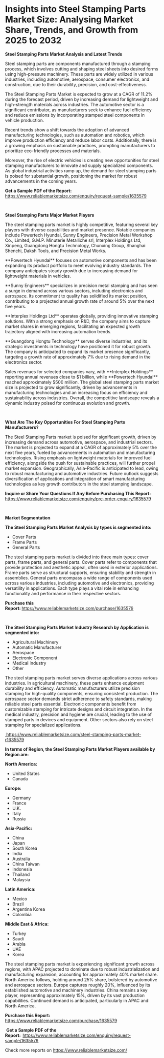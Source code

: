 <p><h1>Insights into Steel Stamping Parts Market Size: Analysing Market Share, Trends, and Growth from 2025 to 2032</h1></p><p><strong>Steel Stamping Parts Market Analysis and Latest Trends</strong></p>
<p><p>Steel stamping parts are components manufactured through a stamping process, which involves cutting and shaping steel sheets into desired forms using high-pressure machinery. These parts are widely utilized in various industries, including automotive, aerospace, consumer electronics, and construction, due to their durability, precision, and cost-effectiveness.</p><p>The Steel Stamping Parts Market is expected to grow at a CAGR of 11.2% during the forecast period, driven by increasing demand for lightweight and high-strength materials across industries. The automotive sector is a significant contributor, as manufacturers seek to enhance fuel efficiency and reduce emissions by incorporating stamped steel components in vehicle production. </p><p>Recent trends show a shift towards the adoption of advanced manufacturing technologies, such as automation and robotics, which improve production efficiency and reduce labor costs. Additionally, there is a growing emphasis on sustainable practices, prompting manufacturers to prioritize eco-friendly processes and materials. </p><p>Moreover, the rise of electric vehicles is creating new opportunities for steel stamping manufacturers to innovate and supply specialized components. As global industrial activities ramp up, the demand for steel stamping parts is poised for substantial growth, positioning the market for robust advancements in the coming years.</p></p>
<p><strong>Get a Sample PDF of the Report:&nbsp;</strong> <a href="https://www.reliablemarketsize.com/enquiry/request-sample/1635579?utm_campaign=1998&utm_medium=2&utm_source=Github&utm_content=ia&utm_term=16022025&utm_id=steel-stamping-parts">https://www.reliablemarketsize.com/enquiry/request-sample/1635579</a></p>
<p>&nbsp;</p>
<p><strong>Steel Stamping Parts Major Market Players</strong></p>
<p><p>The steel stamping parts market is highly competitive, featuring several key players with diverse capabilities and market presence. Notable companies include Powertech Hyundai, Sunny Engineers, Precision Metal Workshop Co., Limited, G.M.P. Minuterie Metalliche srl, Interplex Holdings Ltd, Xinpeng, Guangdong Hongtu Technology, Chunxing Group, Shanghai Shenchi, Daksh Tools, and Precision Metal Works.</p><p>**Powertech Hyundai** focuses on automotive components and has been expanding its product portfolio to meet evolving industry standards. The company anticipates steady growth due to increasing demand for lightweight materials in vehicles.</p><p>**Sunny Engineers** specializes in precision metal stamping and has seen a surge in demand across various sectors, including electronics and aerospace. Its commitment to quality has solidified its market position, contributing to a projected annual growth rate of around 5% over the next five years.</p><p>**Interplex Holdings Ltd** operates globally, providing innovative stamping solutions. With a strong emphasis on R&D, the company aims to capture market shares in emerging regions, facilitating an expected growth trajectory aligned with increasing automation trends. </p><p>**Guangdong Hongtu Technology** serves diverse industries, and its strategic investments in technology have positioned it for robust growth. The company is anticipated to expand its market presence significantly, targeting a growth rate of approximately 7% due to rising demand in the electronics sector.</p><p>Sales revenues for selected companies vary, with **Interplex Holdings** reporting annual revenues close to $1 billion, while **Powertech Hyundai** reached approximately $500 million. The global steel stamping parts market size is projected to grow significantly, driven by advancements in manufacturing technologies and an increasing focus on efficiency and sustainability across industries. Overall, the competitive landscape reveals a dynamic industry poised for continuous evolution and growth.</p></p>
<p>&nbsp;</p>
<p><strong>What Are The Key Opportunities For Steel Stamping Parts Manufacturers?</strong></p>
<p><p>The Steel Stamping Parts market is poised for significant growth, driven by increasing demand across automotive, aerospace, and industrial sectors. The market is projected to expand at a CAGR of approximately 5% over the next five years, fueled by advancements in automation and manufacturing technologies. Rising emphasis on lightweight materials for improved fuel efficiency, alongside the push for sustainable practices, will further propel market expansion. Geographically, Asia-Pacific is anticipated to lead, owing to robust manufacturing and automotive industries. Future outlook suggests diversification of applications and integration of smart manufacturing technologies as key growth contributors in the steel stamping landscape.</p></p>
<p><strong>Inquire or Share Your Questions If Any Before Purchasing This Report:</strong> <a href="https://www.reliablemarketsize.com/enquiry/pre-order-enquiry/1635579?utm_campaign=1998&utm_medium=2&utm_source=Github&utm_content=ia&utm_term=16022025&utm_id=steel-stamping-parts">https://www.reliablemarketsize.com/enquiry/pre-order-enquiry/1635579</a></p>
<p>&nbsp;</p>
<p><strong>Market Segmentation</strong></p>
<p><strong>The Steel Stamping Parts Market Analysis by types is segmented into:</strong></p>
<p><ul><li>Cover Parts</li><li>Frame Parts</li><li>General Parts</li></ul></p>
<p><p>The steel stamping parts market is divided into three main types: cover parts, frame parts, and general parts. Cover parts refer to components that provide protection and aesthetic appeal, often used in exterior applications. Frame parts serve as structural supports, ensuring stability and strength in assemblies. General parts encompass a wide range of components used across various industries, including automotive and electronics, providing versatility in applications. Each type plays a vital role in enhancing functionality and performance in their respective sectors.</p></p>
<p><strong>Purchase this Report:&nbsp;</strong><a href="https://www.reliablemarketsize.com/purchase/1635579?utm_campaign=1998&utm_medium=2&utm_source=Github&utm_content=ia&utm_term=16022025&utm_id=steel-stamping-parts">https://www.reliablemarketsize.com/purchase/1635579</a></p>
<p>&nbsp;</p>
<p><strong>The Steel Stamping Parts Market Industry Research by Application is segmented into:</strong></p>
<p><ul><li>Agricultural Machinery</li><li>Automatic Manufacturer</li><li>Aerospace</li><li>Electronic Component</li><li>Medical Industry</li><li>Other</li></ul></p>
<p><p>The steel stamping parts market serves diverse applications across various industries. In agricultural machinery, these parts enhance equipment durability and efficiency. Automatic manufacturers utilize precision stamping for high-quality components, ensuring consistent production. The aerospace sector demands strict adherence to safety standards, making reliable steel parts essential. Electronic components benefit from customizable stamping for intricate designs and circuit integration. In the medical industry, precision and hygiene are crucial, leading to the use of stamped parts in devices and equipment. Other sectors also rely on steel stamping for specialized applications.</p></p>
<p><a href="https://www.reliablemarketsize.com/steel-stamping-parts-market-r1635579?utm_campaign=1998&utm_medium=2&utm_source=Github&utm_content=ia&utm_term=16022025&utm_id=steel-stamping-parts">&nbsp;https://www.reliablemarketsize.com/steel-stamping-parts-market-r1635579</a></p>
<p><strong>In terms of Region, the Steel Stamping Parts Market Players available by Region are:</strong></p>
<p>
    <p> <strong> North America: </strong>
        <ul>
            <li>United States</li>
            <li>Canada</li>
        </ul>
        </p> 
    <p> <strong> Europe: </strong>
        <ul>
            <li>Germany</li>
            <li>France</li>
            <li>U.K.</li>
            <li>Italy</li>
            <li>Russia</li>
        </ul>
        </p> 
    <p> <strong> Asia-Pacific: </strong>
        <ul>
            <li>China</li>
            <li>Japan</li>
            <li>South Korea</li>
            <li>India</li>
            <li>Australia</li>
            <li>China Taiwan</li>
            <li>Indonesia</li>
            <li>Thailand</li>
            <li>Malaysia</li>
        </ul>
        </p> 
    <p> <strong> Latin America: </strong>
        <ul>
            <li>Mexico</li>
            <li>Brazil</li>
            <li>Argentina Korea</li>
            <li>Colombia</li>
        </ul>
        </p> 
    <p> <strong> Middle East & Africa: </strong>
        <ul>
            <li>Turkey</li>
            <li>Saudi</li>
            <li>Arabia</li>
            <li>UAE</li>
            <li>Korea</li>
        </ul>
    </p>
    </p>
<p><p>The steel stamping parts market is experiencing significant growth across regions, with APAC projected to dominate due to robust industrialization and manufacturing expansion, accounting for approximately 40% market share. North America follows, holding around 25% share, bolstered by automotive and aerospace sectors. Europe captures roughly 20%, influenced by its established automotive and machinery industries. China remains a key player, representing approximately 15%, driven by its vast production capabilities. Continued demand is anticipated, particularly in APAC and North America.</p></p>
<p><strong>Purchase this Report: </strong><a href="https://www.reliablemarketsize.com/purchase/1635579?utm_campaign=1998&utm_medium=2&utm_source=Github&utm_content=ia&utm_term=16022025&utm_id=steel-stamping-parts">https://www.reliablemarketsize.com/purchase/1635579</a></p>
<p>&nbsp;<strong>Get a Sample PDF of the Report:&nbsp;&nbsp;</strong><a href="https://www.reliablemarketsize.com/enquiry/request-sample/1635579?utm_campaign=1998&utm_medium=2&utm_source=Github&utm_content=ia&utm_term=16022025&utm_id=steel-stamping-parts">https://www.reliablemarketsize.com/enquiry/request-sample/1635579</a></p>
<p><strong></strong></p>
<p>Check more reports on <a href="https://www.reliablemarketsize.com/?utm_campaign=1998&utm_medium=2&utm_source=Github&utm_content=ia&utm_term=16022025&utm_id=steel-stamping-parts">https://www.reliablemarketsize.com/</a></p>